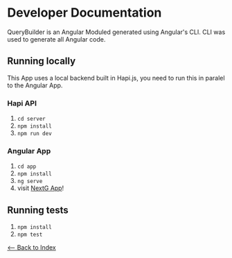 # Developer Documentation

QueryBuilder is an Angular Moduled generated using Angular's CLI. CLI was used to generate all Angular code.

## Running locally

This App uses a local backend built in Hapi.js, you need to run this in paralel to the Angular App.

### Hapi API
1. `cd server`
1. `npm install`
2. `npm run dev`

### Angular App
1. `cd app`
2. `npm install`
3. `ng serve`
4. visit [NextG App](http://localhost:4200)!

## Running tests
1. `npm install`
2. `npm test`


[<-- Back to Index](../README.md)